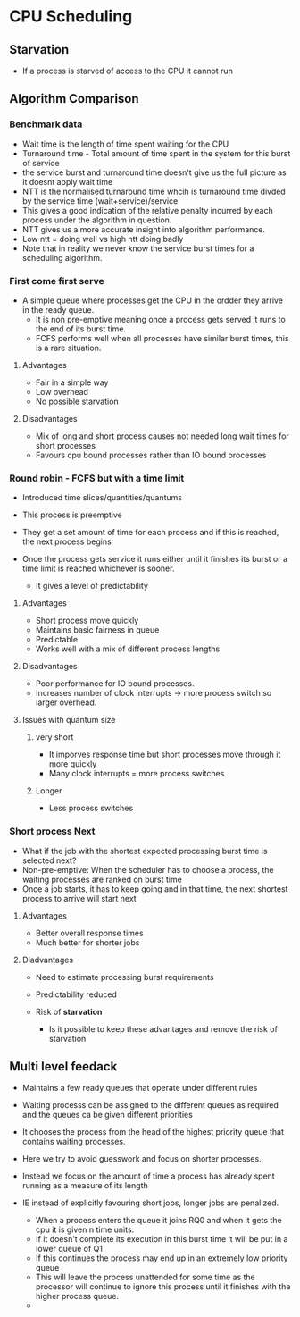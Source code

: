 # CPU Scheduling

## Starvation

- If a process is starved of access to the CPU it cannot run

## Algorithm Comparison

### Benchmark data

- Wait time is the length of time spent waiting for the CPU
- Turnaround time - Total amount of time spent in the system for this
  burst of service
- the service burst and turnaround time doesn\'t give us the full
  picture as it doesnt apply wait time
- NTT is the normalised turnaround time whcih is turnaround time divded
  by the service time (wait+service)/service
- This gives a good indication of the relative penalty incurred by each
  process under the algorithm in question.
- NTT gives us a more accurate insight into algorithm performance.
- Low ntt = doing well vs high ntt doing badly
- Note that in reality we never know the service burst times for a
  scheduling algorithm.

### First come first serve

- A simple queue where processes get the CPU in the ordder they arrive
  in the ready queue.
  - It is non pre-emptive meaning once a process gets served it runs to
    the end of its burst time.
  - FCFS performs well when all processes have similar burst times, this
    is a rare situation.

1.  Advantages

    - Fair in a simple way
    - Low overhead
    - No possible starvation

2.  Disadvantages

    - Mix of long and short process causes not needed long wait times
      for short processes
    - Favours cpu bound processes rather than IO bound processes

### Round robin - FCFS but with a time limit

- Introduced time slices/quantities/quantums

- This process is preemptive

- They get a set amount of time for each process and if this is reached,
  the next process begins

- Once the process gets service it runs either until it finishes its
  burst or a time limit is reached whichever is sooner.

  - It gives a level of predictability

1.  Advantages

    - Short process move quickly
    - Maintains basic fairness in queue
    - Predictable
    - Works well with a mix of different process lengths

2.  Disadvantages

    - Poor performance for IO bound processes.
    - Increases number of clock interrupts -\> more process switch so
      larger overhead.

3.  Issues with quantum size

    1.  very short

        - It imporves response time but short processes move through it
          more quickly
        - Many clock interrupts = more process switches

    2.  Longer

        - Less process switches

### Short process Next

- What if the job with the shortest expected processing burst time is
  selected next?
- Non-pre-emptive: When the scheduler has to choose a process, the
  waiting processes are ranked on burst time
- Once a job starts, it has to keep going and in that time, the next
  shortest process to arrive will start next

1.  Advantages

    - Better overall response times
    - Much better for shorter jobs

2.  Diadvantages

    - Need to estimate processing burst requirements

    - Predictability reduced

    - Risk of ****starvation****

      - Is it possible to keep these advantages and remove the risk of
        starvation

## Multi level feedack

- Maintains a few ready queues that operate under different rules

- Waiting processs can be assigned to the different queues as required
  and the queues ca be given different priorities

- It chooses the process from the head of the highest priority queue
  that contains waiting processes.

- Here we try to avoid guesswork and focus on shorter processes.

- Instead we focus on the amount of time a process has already spent
  running as a measure of its length

- IE instead of explicitly favouring short jobs, longer jobs are
  penalized.

  - When a process enters the queue it joins RQ0 and when it gets the
    cpu it is given n time units.
  - If it doesn\'t complete its execution in this burst time it will be
    put in a lower queue of Q1
  - If this continues the process may end up in an extremely low
    priority queue
  - This will leave the process unattended for some time as the
    processor will continue to ignore this process until it finishes
    with the higher process queue.
  - 
